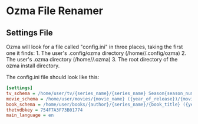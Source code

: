 <h1>Ozma File Renamer</h1>

<h2>Settings File</h2>
Ozma will look for a file called "config.ini" in three places, taking the first one it finds:
1. The user's .config/ozma directory (/home/<user>/.config/ozma)
2. The user's .ozma directory (/home/<user>/.ozma)
3. The root directory of the ozma install directory.

The config.ini file should look like this:

```ini
[settings]
tv_schema = /home/user/tv/{series_name}/{series_name} Season{season_number}/{series_name}.S{season_number}E{episode_number}.{episode_name}.{extension}
movie_schema = /home/user/movies/{movie_name} ({year_of_release})/{movie_name} ({year_of_release}).{extension}
book_schema = /home/user/books/{author}/{series_name}/{book_title} ({year_of_release}){extension}
thetvdbkey = 754F7A3F73B01774
main_language = en
```
